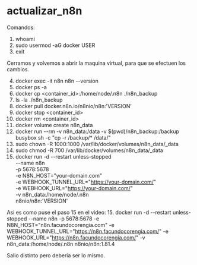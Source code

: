 # actualizar_n8n

Comandos:

1. whoami
2. sudo usermod -aG docker USER
3. exit

Cerramos y volvemos a abrir la maquina virtual, para que se efectuen los cambios.

4. docker exec -it n8n n8n --version
5. docker ps -a
6. docker cp <container_id>:/home/node/.n8n ./n8n_backup
7. ls -la ./n8n_backup
8. docker pull docker.n8n.io/n8nio/n8n:'VERSION'
9. docker stop <container_id> 
10. docker rm <container_id>
11. docker volume create n8n_data
12. docker run --rm -v n8n_data:/data -v $(pwd)/n8n_backup:/backup busybox sh -c "cp -r /backup/* /data/"
13. sudo chown -R 1000:1000 /var/lib/docker/volumes/n8n_data/_data
14. sudo chmod -R 700 /var/lib/docker/volumes/n8n_data/_data
15. docker run -d --restart unless-stopped \
--name n8n \
-p 5678:5678 \
-e N8N_HOST="your-domain.com" \
-e WEBHOOK_TUNNEL_URL="https://your-domain.com/" \
-e WEBHOOK_URL="https://your-domain.com/" \
-v n8n_data:/home/node/.n8n \
n8nio/n8n:'VERSION'

Asi es como puse el paso 15 en el video:
15. docker run -d --restart unless-stopped --name n8n -p 5678:5678 -e N8N_HOST="n8n.facundocorengia.com" -e WEBHOOK_TUNNEL_URL="https://n8n.facundocorengia.com/" -e WEBHOOK_URL="https://n8n.facundocorengia.com/" -v n8n_data:/home/node/.n8n n8nio/n8n:1.81.4

Salio distinto pero deberia ser lo mismo.

